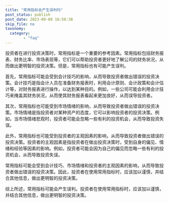 ```yaml
---
title: "常用指标会产生误判吗"
post_status: publish
post_date: 2023-09-09 16:50:38
skip_file: no
taxonomy:
  category:
        - "faq"
---
```


投资者在进行投资决策时，常用指标是一个重要的参考因素。常用指标包括财务报表、财务比率、市场表现等，它们可以帮助投资者更好地了解公司的财务状况，从而做出更明智的投资决策。但是，常用指标也有可能产生误判。

首先，常用指标可能会受到会计技巧的影响，从而导致投资者做出错误的投资决策。会计技巧是指会计人员在准备财务报表时，利用会计原则、会计政策和会计估计等，对财务报表进行操作，以达到某种目的。例如，一些公司可能会利用会计技巧来掩盖其财务状况，从而使其财务报表看起来更加良好，从而误导投资者。

其次，常用指标也可能受到市场情绪的影响，从而导致投资者做出错误的投资决策。市场情绪是指投资者对某种资产的态度，它可以影响投资者的投资决策。例如，当市场情绪悲观时，投资者可能会忽略一些有利的投资机会，从而导致投资失误。

此外，常用指标也可能受到投资者的主观因素的影响，从而导致投资者做出错误的投资决策。投资者的主观因素是指投资者在做出投资决策时，受到自身的偏见、情绪和经验等因素的影响。例如，投资者可能会因为自己的偏见而忽略一些有利的投资机会，从而导致投资失误。

常用指标可能会受到会计技巧、市场情绪和投资者的主观因素的影响，从而导致投资者做出错误的投资决策。因此，投资者在使用常用指标时，应该加以谨慎，并结合其他信息，做出更明智的投资决策。

综上所述，常用指标可能会产生误判。投资者在使用常用指标时，应该加以谨慎，并结合其他信息，做出更明智的投资决策。
